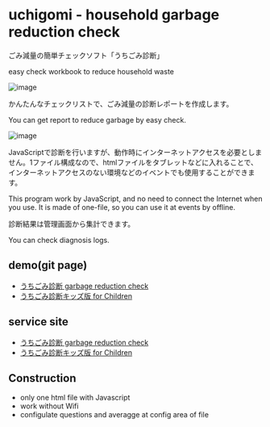 # uchigomi - household garbage reduction check
ごみ減量の簡単チェックソフト「うちごみ診断」

easy check workbook to reduce household waste

![image](https://user-images.githubusercontent.com/4064906/95636901-54117080-0acb-11eb-83fc-2c9500c9ecd8.png)

かんたんなチェックリストで、ごみ減量の診断レポートを作成します。 

You can get report to reduce garbage by easy check.

![image](https://user-images.githubusercontent.com/4064906/95637956-1e21bb80-0ace-11eb-83aa-c342cc3b56bd.png)

JavaScriptで診断を行いますが、動作時にインターネットアクセスを必要としません。1ファイル構成なので、htmlファイルをタブレットなどに入れることで、インターネットアクセスのない環境などのイベントでも使用することができます。

This program work by JavaScript, and no need to connect the Internet when you use. It is made of one-file, so you can use it at events by offline.

診断結果は管理画面から集計できます。

You can check diagnosis logs.

## demo(git page)

- [うちごみ診断 garbage reduction check](https://hinodeyasuzuki.github.io/uchigomi/uchigomi.html)
- [うちごみ診断キッズ版 for Children](https://hinodeyasuzuki.github.io/uchigomi/uchigomikids.html)

## service site

- [うちごみ診断 garbage reduction check](http://gomi.tank.jp/uchigomi.html)
- [うちごみ診断キッズ版 for Children](http://gomi.tank.jp/uchigomikids.html)

## Construction

- only one html file with Javascript
- work without Wifi
- configulate questions and averagge at config area of file


